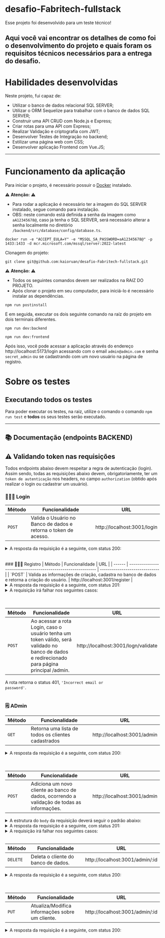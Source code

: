 # desafio-Fabritech-fullstack

Esse projeto foi desenvolvido para um teste técnico!

Aqui você vai encontrar os detalhes de como foi o desenvolvimento do projeto e quais foram os requisitos técnicos necessários para a entrega do desafio.
---

# Habilidades desenvolvidas

Neste projeto, fui capaz de:

- Utilizar o banco de dados relacional SQL SERVER;
- Utilizar o ORM Sequelize para trabalhar com o banco de dados SQL SERVER;
- Construir uma API CRUD com Node.js e Express;
- Criar rotas para uma API com Express;
- Realizar Validação e criptografia com JWT;
- Desenvolver Testes de Integração no backend;
- Estilizar uma página web com CSS;
- Desenvolver aplicação Frontend com Vue.JS;
   
---

# Funcionamento da aplicação

Para iniciar o projeto, é necessário possuir o [Docker](https://docs.docker.com/engine/install/ubuntu/) instalado.

⚠ **Atenção:** ⚠
- Para rodar a aplicação é necessário ter a imagem do SQL SERVER instalado, segue comando para instalação.
- OBS: neste comando está definida a senha da imagem como `aA12345678@`, caso ja tenha o SQL SERVER, será necessário alterar a senha localmente no diretório `/backend/src/database/config/database.ts`.

```
docker run -e "ACCEPT_EULA=Y" -e "MSSQL_SA_PASSWORD=aA12345678@" -p 1433:1433 -d mcr.microsoft.com/mssql/server:2022-latest
```
Clonagem do projeto:
```
git clone git@github.com:kaioruan/desafio-Fabritech-fullstack.git
```
⚠ **Atenção:** ⚠
- Todos os seguintes comandos devem ser realizados na RAIZ DO PROJETO.
- Após clonar o projeto em seu computador, para iniciá-lo é necessário instalar as dependências.
```
npm run postinstall
```
E em seguida, executar os dois seguinte comando na raíz do projeto em dois terminais diferentes. 
```
npm run dev:backend
```
```
npm run dev:frontend
```

Após isso, você pode acessar a aplicação através do endereço http://localhost:5173/login acessando com o email `admin@admin.com` e senha `secret_admin` ou se cadastrando com um novo usuário na página de registro.

# Sobre os testes
## Executando todos os testes

Para poder executar os testes, na raiz, utilize o comando o comando `npm run test` e **todos** os seus testes serão executado.

---

## 📚 Documentação (endpoints BACKEND)

## :warning: Validando token nas requisições

Todos endpoints abaixo devem respeitar a regra de autenticação (login). Assim sendo, todas as requisições abaixo devem, obrigatoriamente, ter um `token de autenticação` nos headers, no campo `authorization` (obtido após realizar o login ou cadastrar um usuário).

### 👨🏻‍🦱 Login
| Método | Funcionalidade                            | URL                        |
| ------ | ----------------------------------------- | -------------------------- |
| `POST`  | Valida o Usuário no Banco de dados e retorna o token de acesso. | http://localhost:3001/login |

<details>
  <summary>A resposta da requisição é a seguinte, com status 200:</summary>

```json
{
  "token": "eyJhbGciOiJIUzI1NiIsInR5cCI6IkpXVCJ9.eyJ1c2VySWQiOjEsImlhdCI6MTY2ODEwNjkxMSwiZXhwIjoxNjY4MTkzMzExfQ.SPctMpf4MCWzotwvfXNnzihbfyd_ECPUv70W2F8AeOw"
}
```

</details>
<br>
<br>
### 👨🏻‍🦱 Registro
| Método | Funcionalidade                                                | URL                            |
| ------ | ------------------------------------------------------------- | ------------------------------ |
| `POST`  | Valida as informações de criação, cadastra no banco de dados e retorna a criação do usuário. | http://localhost:3001/register |

<details>
  <summary>A resposta da requisição é a seguinte, com status 201:</summary>

```json
{
  "id": 1,
  "username": "Kaio Ruan Oliveira",
  "role": "user",
  "email": "admiiin@admin.com",
  "token": "$2a$10$cMLGw2Q49ROG9ywd3gReWersqSxpGDe/udJdMJPA33k4QTTguKU/q"
}
```

</details>

<details>
  <summary>A requisição irá falhar nos seguintes casos:</summary>
  - A mensagem <code>'User already exists'</code> caso o email já tenha cadastro no banco de dados.
</details>

<br>
<br>

| Método   | Funcionalidade                                                                  | URL                           |
| -------- | ------------------------------------------------------------------------------- | ----------------------------- |
| `POST` | Ao acessar a rota Login, caso o usuário tenha um token válido, será validado no banco de dados e redirecionado para página principal /admin. | http://localhost:3001/logn/validate|

A rota retorna o status 401, <code>'Incorrect email or password'</code>.
<br>
<br>

### 🗒️ ADmin
| Método | Funcionalidade                              | URL                              |
| ------ | ------------------------------------------- | -------------------------------- |
| `GET`  | Retorna uma lista de todos os clientes cadastrados | http://localhost:3001/admin |

<details>
  <summary>A resposta da requisição é a seguinte, com status 200:</summary>

```json
[
  {
    "id": 1,
    "username": "Kaio Oliveira",
    "email": "kaio@teste.com",
    "role": "client",
    "addressId": 1,
    "relationship": "Irmão/Irmã",
    "address.id": 1,
    "address.cep": "49090500",
    "address.street": "Rua da Paz",
    "address.district": "Jardim Centenário",
    "address.city": "Aracaju",
    "address.state": "Sergipe",
    "address.country": "Brasil"
  },
  {
    "id": 2,
    "username": "Jackson Santos",
    "email": "jackson@teste.com",
    "role": "client",
    "addressId": 2,
    "relationship": "Pai/Mãe",
    "address.id": 2,
    "address.cep": "49090701",
    "address.street": "Rua da Gloria",
    "address.district": "Jardim Centenário",
    "address.city": "Aracaju",
    "address.state": "Sergipe",
    "address.country": "Brasil"
  }
]
```

</details>
<br>
<br>

| Método | Funcionalidade                                | URL                              |
| ------ | --------------------------------------------- | -------------------------------- |
| `POST` | Adiciona um novo cliente ao banco de dados, ocorrendo a validação de todas as informações. | http://localhost:3001/admin |

<details>
  <summary>A estrutura do <code>body</code> da requisição deverá seguir o padrão abaixo:</summary>

```json
{
  "id": 9,
  "email": "admiiin@admuuin.com",
  "username": "Kaio Ruan Oliveira",
  "role": "cliente",
  "relationship": "Pai/Mãe",
  "addressId": 9
}
```

</details>

<details>
  <summary>A resposta da requisição é a seguinte, com status 201:</summary>

```json
{
  "id": 3,
  "name": "Typescript"
}
```

</details>

<details>
  <summary>A requisição irá falhar nos seguintes casos:</summary>
  - A rota retornar a mensagem <code>'this email is already registered'</code> caso já tenha um cliente com este email cadastrado.
</details>
<br>

| Método | Funcionalidade                            | URL                        |
| ------ | ----------------------------------------- | -------------------------- |
| `DELETE`  | Deleta o cliente do banco de dados. | http://localhost:3001/admin/:id |

<details>
  <summary>A resposta da requisição é a seguinte, com status 200:</summary>


</details>
<br>
<br>

| Método | Funcionalidade                               | URL                        |
| ------ | -------------------------------------------- | -------------------------- |
| `PUT` | Atualiza/Modifica informações sobre um cliente. | http://localhost:3001/admin/:id |

<details>
  <summary>A resposta da requisição é a seguinte, com status 200:</summary>

</details>

<br>
<br>
